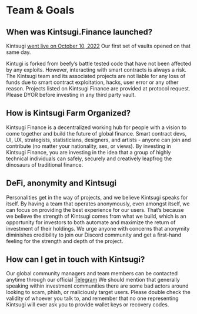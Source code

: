 # Team & Goals

## When was Kintsugi.Finance launched?

Kintsugi [went live on October 10, 2022](https://kintsugi.finance) Our first set of vaults opened on that same day.

Kintugi is forked from beefy’s battle tested code that have not been affected by any exploits. However, interacting with smart contracts is always a risk. The Kintsugi team and its associated projects are not liable for any loss of funds due to smart contract exploitation, hacks, user error or any other reason.
Projects listed on Kintsugi Finance are provided at protocol request. Please DYOR before investing in any third party vault.

## How is Kintsugi Farm Organized?

Kintsugi Finance is a decentralized working hub for people with a vision to come together and build the future of global finance. Smart contract devs, UI, UX, strategists, statisticians, designers, and artists - anyone can join and contribute (no matter your nationality, sex, or views). By investing in Kintsugi Finance, you are investing in the idea that a group of highly technical individuals can safely, securely and creatively leapfrog the dinosaurs of traditional finance.


## DeFi, anonymity and Kintsugi

Personalities get in the way of projects, and we believe Kintsugi speaks for itself. By having a team that operates anonymously, even amongst itself, we can focus on providing the best experience for our users. That’s because we believe the strength of Kintsugi comes from what we build, which is an opportunity for investors to both automate and maximize the return of investment of their holdings. We urge anyone with concerns that anonymity diminishes credibility to join our Discord community and get a first-hand feeling for the strength and depth of the project.

## How can I get in touch with Kintsugi?

Our global community managers and team members can be contacted anytime through our official [Telegram](https://t.me/kintsugifinance) We should mention that generally speaking within investment communities there are some bad actors around looking to scam, phish, or maliciously target users. Please double check the validity of whoever you talk to, and remember that no one representing Kintsugi will ever ask you to provide wallet keys or recovery codes.
